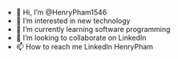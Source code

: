 - 👋 Hi, I’m @HenryPham1546
- 👀 I’m interested in new technology
- 🌱 I’m currently learning software programming
- 💞️ I’m looking to collaborate on LinkedIn
- 📫 How to reach me LinkedIn HenryPham

<!---
HenryPham1546/HenryPham1546 is a ✨ special ✨ repository because its `README.md` (this file) appears on your GitHub profile.
You can click the Preview link to take a look at your changes.
--->
